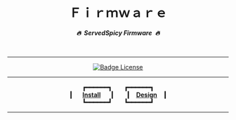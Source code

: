 
<div align = center>

# Ｆｉｒｍｗａｒｅ

***🔥 ServedSpicy Firmware 🔥***


<br>

---

[![Badge License]][License]

---

<b>

┏━━━━━━┓  ┏━━━━━━┓ <br>
┃    [Install]    ┃  ┃  [Design]  ┃ <br>
┗━━━━━━┛  ┗━━━━━━┛ <br>

</b>

---

</div>





<!--////////////////////////////////| Badges |///////////////////////////////-->

[Badge License]: https://img.shields.io/badge/License-AGPL_v3-blue.svg?style=for-the-badge


<!--////////////////////////////////| Links |////////////////////////////////-->

[License]: LICENSE

[Design]: Design/README.md
[Install]: https://github.com/ServedSpicy/Documentation/Firmware/Install.md
